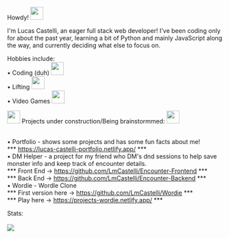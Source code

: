 Howdy! <img width="30px" src="https://emojipedia-us.s3.dualstack.us-west-1.amazonaws.com/thumbs/320/google/313/cowboy-hat-face_1f920.png" /> 

I'm Lucas Castelli, an eager full stack web developer! I've been coding only for about the past year, learning a bit of Python and mainly JavaScript along the way, and currently deciding what else to focus on.

Hobbies include: <br>
• Coding (duh) <img width="30px" src="https://emojipedia-us.s3.dualstack.us-west-1.amazonaws.com/thumbs/320/google/313/man-technologist_1f468-200d-1f4bb.png"> <br>
• Lifting <img width="30px" src="https://emojipedia-us.s3.dualstack.us-west-1.amazonaws.com/thumbs/320/google/40/weight-lifter_1f3cb.png"> <br>
• Video Games <img width="30px" src="https://emojipedia-us.s3.dualstack.us-west-1.amazonaws.com/thumbs/320/google/313/joystick_1f579-fe0f.png"> <br>

<img width="30px" src="https://emojipedia-us.s3.dualstack.us-west-1.amazonaws.com/thumbs/240/google/313/construction_1f6a7.png"> Projects under construction/Being brainstormmed: <img width="30px" src="https://emojipedia-us.s3.dualstack.us-west-1.amazonaws.com/thumbs/240/google/313/construction_1f6a7.png"> <br> <br> 

• Portfolio - shows some projects and has some fun facts about me! <br>
*** https://lucas-castelli-portfolio.netlify.app/ *** <br>
• DM Helper - a project for my friend who DM's dnd sessions to help save monster info and keep track of encounter details. <br>
*** Front End -> https://github.com/LmCastelli/Encounter-Frontend *** <br>
*** Back End -> https://github.com/LmCastelli/Encounter-Backend *** <br>
• Wordie - Wordle Clone </br>
*** First version here -> https://github.com/LmCastelli/Wordie *** <br>
*** Play here -> https://projects-wordie.netlify.app/ *** <br>

Stats: <br> <br>
<img src="https://github-readme-stats.vercel.app/api?username=LmCastelli">
